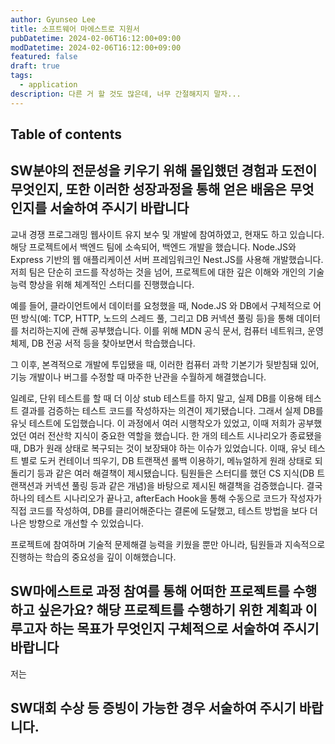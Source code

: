 ```yaml
---
author: Gyunseo Lee
title: 소프트웨어 마에스트로 지원서
pubDatetime: 2024-02-06T16:12:00+09:00
modDatetime: 2024-02-06T16:12:00+09:00
featured: false
draft: true
tags:
  - application
description: 다른 거 할 것도 많은데, 너무 간절해지지 말자...
---
```


## Table of contents

## SW분야의 전문성을 키우기 위해 몰입했던 경험과 도전이 무엇인지, 또한 이러한 성장과정을 통해 얻은 배움은 무엇인지를 서술하여 주시기 바랍니다

교내 경쟁 프로그래밍 웹사이트 유지 보수 및 개발에 참여하였고, 현재도 하고 있습니다. 해당 프로젝트에서 백엔드 팀에 소속되어, 백엔드 개발을 했습니다. Node.JS와 Express 기반의 웹 애플리케이션 서버 프레임워크인 Nest.JS를 사용해 개발했습니다. 저희 팀은 단순히 코드를 작성하는 것을 넘어, 프로젝트에 대한 깊은 이해와 개인의 기술 능력 향상을 위해 체계적인 스터디를 진행했습니다.

예를 들어, 클라이언트에서 데이터를 요청했을 때, Node.JS 와 DB에서 구체적으로 어떤 방식(예: TCP, HTTP, 노드의 스레드 풀, 그리고 DB 커넥션 풀링 등)을 통해 데이터를 처리하는지에 관해 공부했습니다. 이를 위해 MDN 공식 문서, 컴퓨터 네트워크, 운영체제, DB 전공 서적 등을 찾아보면서 학습했습니다.

그 이후, 본격적으로 개발에 투입됐을 때, 이러한 컴퓨터 과학 기본기가 뒷받침돼 있어, 기능 개발이나 버그를 수정할 때 마주한 난관을 수월하게 해결했습니다.

일례로, 단위 테스트를 할 때 더 이상 stub 테스트를 하지 말고, 실제 DB를 이용해 테스트 결과를 검증하는 테스트 코드를 작성하자는 의견이 제기됐습니다. 그래서 실제 DB를 유닛 테스트에 도입했습니다. 이 과정에서 여러 시행착오가 있었고, 이때 저희가 공부했었던 여러 전산학 지식이 중요한 역할을 했습니다. 한 개의 테스트 시나리오가 종료됐을 때, DB가 원래 상태로 복구되는 것이 보장돼야 하는 이슈가 있었습니다. 이때, 유닛 테스트 별로 도커 컨테이너 띄우기, DB 트랜잭션 롤백 이용하기, 메뉴얼하게 원래 상태로 되돌리기 등과 같은 여러 해결책이 제시됐습니다. 팀원들은 스터디를 했던 CS 지식(DB 트랜잭션과 커넥션 풀링 등과 같은 개념)을 바탕으로 제시된 해결책을 검증했습니다. 결국 하나의 테스트 시나리오가 끝나고, afterEach Hook을 통해 수동으로 코드가 작성자가 직접 코드를 작성하여, DB를 클리어해준다는 결론에 도달했고, 테스트 방법을 보다 더 나은 방향으로 개선할 수 있었습니다.

프로젝트에 참여하며 기술적 문제해결 능력을 키웠을 뿐만 아니라, 팀원들과 지속적으로 진행하는 학습의 중요성을 깊이 이해했습니다.

## SW마에스트로 과정 참여를 통해 어떠한 프로젝트를 수행하고 싶은가요? 해당 프로젝트를 수행하기 위한 계획과 이루고자 하는 목표가 무엇인지 구체적으로 서술하여 주시기 바랍니다

저는

## SW대회 수상 등 증빙이 가능한 경우 서술하여 주시기 바랍니다.
